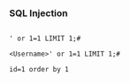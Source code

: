 ### SQL Injection

## 
```
' or 1=1 LIMIT 1;#
```
```
<Username>' or 1=1 LIMIT 1;#
```
```
id=1 order by 1
```
